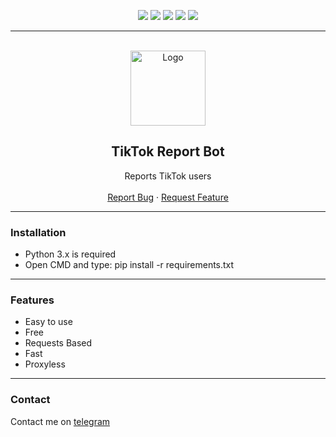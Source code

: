 <div id="top"></div>
<p align="center">
  <img src="https://img.shields.io/github/contributors/Kanawato/TikTok-Report-Bot.svg?style=for-the-badge"/>
  <img src="https://img.shields.io/github/forks/Kanawato/TikTok-Report-Bot.svg?style=for-the-badge"/>
  <img src="https://img.shields.io/github/stars/Kanawato/TikTok-Report-Bot.svg?style=for-the-badge"/>
  <img src="https://img.shields.io/github/issues/Kanawato/TikTok-Report-Bot.svg?style=for-the-badge"/>
  <img src="https://img.shields.io/github/license/Kanawato/TikTok-Report-Bot.svg?style=for-the-badge"/>
</p>
  
---------------------------------------
  
<br/>
<div align="center">
  <a href="https://github.com/Kanawato/TikTok-Report-Bot">
    <img src="https://static.vecteezy.com/system/resources/thumbnails/004/542/866/small/tiktok-tik-tok-musically-logo-icon-social-media-icons-set-logo-illustrator-free-vector.jpg" alt="Logo" width="120" height="120">
  </a>
  
  <h2 align="center">TikTok Report Bot</h3>

  <p align="center">
    Reports TikTok users
    <br />
    <br />
    <a href="https://github.com/Kanawato/TikTok-Report-Bot/issues">Report Bug</a>
    ·
    <a href="https://github.com/Kanawato/TikTok-Report-Bot/issues">Request Feature</a>
  </p>
</div>
  
---------------------------------------
### Installation
* Python 3.x is required
* Open CMD and type: 
pip install -r requirements.txt
---------------------------------------
### Features
* Easy to use
* Free
* Requests Based
* Fast
* Proxyless

---------------------------------------

### Contact
Contact me on [telegram](https://t.me/kanawato)
